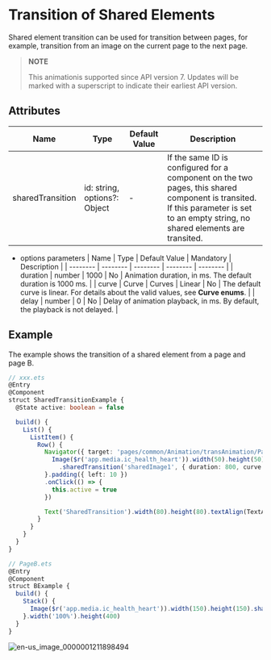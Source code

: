 # Transition of Shared Elements

Shared element transition can be used for transition between pages, for example, transition from an image on the current page to the next page.

> **NOTE**
>
> This animationis supported since API version 7. Updates will be marked with a superscript to indicate their earliest API version.


## Attributes

| Name | Type | Default Value | Description |
| -------- | -------- | -------- | -------- |
| sharedTransition | id: string,<br/>options?: Object | - | If the same ID is configured for a component on the two pages, this shared component is transited. If this parameter is set to an empty string, no shared elements are transited. |

- options parameters
  | Name | Type | Default Value | Mandatory | Description |
  | -------- | -------- | -------- | -------- | -------- |
  | duration | number | 1000 | No | Animation duration, in ms. The default duration is 1000 ms. |
  | curve | Curve \| Curves | Linear | No | The default curve is linear. For details about the valid values, see **Curve enums**. |
  | delay | number | 0 | No | Delay of animation playback, in ms. By default, the playback is not delayed. |


## Example

The example shows the transition of a shared element from a page and page B.


```ts
// xxx.ets
@Entry
@Component
struct SharedTransitionExample {
  @State active: boolean = false

  build() {
    List() {
      ListItem() {
        Row() {
          Navigator({ target: 'pages/common/Animation/transAnimation/PageB', type: NavigationType.Push }) {
            Image($r('app.media.ic_health_heart')).width(50).height(50)
              .sharedTransition('sharedImage1', { duration: 800, curve: Curve.Linear, delay: 100 })
          }.padding({ left: 10 })
          .onClick(() => {
            this.active = true
          })

          Text('SharedTransition').width(80).height(80).textAlign(TextAlign.Center)
        }
      }
    }
  }
}
```

```ts
// PageB.ets
@Entry
@Component
struct BExample {
  build() {
    Stack() {
      Image($r('app.media.ic_health_heart')).width(150).height(150).sharedTransition('sharedImage1')
    }.width('100%').height(400)
  }
}
```

![en-us_image_0000001211898494](figures/en-us_image_0000001211898494.gif)
